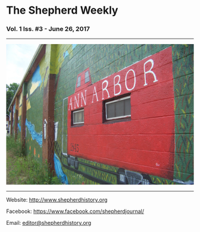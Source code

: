# The Shepherd Weekly

### Vol. 1 Iss. \#3 - June 26, 2017

---

![](public/100_2386.JPG)


---

Website: http://www.shepherdhistory.org

Facebook: https://www.facebook.com/shepherdjournal/

Email: editor@shepherdhistory.org